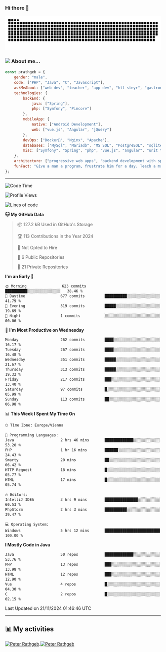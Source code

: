 ### Hi there 👋

<div align="center">
  <img  src="https://github.com/1999AZZAR/1999AZZAR/blob/main/resources/img/grid-snake.svg"
       alt="snake" />
</div>

### <img src="https://media.giphy.com/media/VgCDAzcKvsR6OM0uWg/giphy.gif" width="50"> About me...  

```javascript
const prathgeb = {
    gender: "male",
    code: ["PHP", "Java", "C", "Javascript"],
    askMeAbout: ["web dev", "teacher", "app dev", "htl steyr", "gastronaut"],
    technologies: {
        backEnd: {
            java: ["Spring"],
            php: ["Symfony", "Pimcore"]
        },
        mobileApp: {
            native: ["Android Development"],
            web: ["vue.js", "Angular", "jQuery"]
        },
        devOps: ["Docker🐳", "Nginx", "Apache"],
        databases: ["MySql", "Mariadb", "MS SQL", "PostgreSQL", "sqlite"],
        misc: ["Symfony", "Spring", "php", "vue.js", "angular", "unit testing", "ci/cd using github actions"]
    },
    architecture: ["progressive web apps", "backend development with spring", "backend development with symfony"],
    funFact: "Give a man a program, frustrate him for a day. Teach a man to program, frustrate him for a lifetime."
};
```

---
<!--START_SECTION:waka-->
![Code Time](http://img.shields.io/badge/Code%20Time-796%20hrs%2030%20mins-blue)

![Profile Views](http://img.shields.io/badge/Profile%20Views-1-blue)

![Lines of code](https://img.shields.io/badge/From%20Hello%20World%20I%27ve%20Written-3.6%20million%20lines%20of%20code-blue)

**🐱 My GitHub Data** 

> 📦 127.2 kB Used in GitHub's Storage 
 > 
> 🏆 113 Contributions in the Year 2024
 > 
> 🚫 Not Opted to Hire
 > 
> 📜 6 Public Repositories 
 > 
> 🔑 21 Private Repositories 
 > 
**I'm an Early 🐤** 

```text
🌞 Morning                623 commits         ██████████░░░░░░░░░░░░░░░   38.46 % 
🌆 Daytime                677 commits         ██████████░░░░░░░░░░░░░░░   41.79 % 
🌃 Evening                319 commits         █████░░░░░░░░░░░░░░░░░░░░   19.69 % 
🌙 Night                  1 commits           ░░░░░░░░░░░░░░░░░░░░░░░░░   00.06 % 
```
📅 **I'm Most Productive on Wednesday** 

```text
Monday                   262 commits         ████░░░░░░░░░░░░░░░░░░░░░   16.17 % 
Tuesday                  267 commits         ████░░░░░░░░░░░░░░░░░░░░░   16.48 % 
Wednesday                351 commits         █████░░░░░░░░░░░░░░░░░░░░   21.67 % 
Thursday                 313 commits         █████░░░░░░░░░░░░░░░░░░░░   19.32 % 
Friday                   217 commits         ███░░░░░░░░░░░░░░░░░░░░░░   13.40 % 
Saturday                 97 commits          █░░░░░░░░░░░░░░░░░░░░░░░░   05.99 % 
Sunday                   113 commits         ██░░░░░░░░░░░░░░░░░░░░░░░   06.98 % 
```


📊 **This Week I Spent My Time On** 

```text
🕑︎ Time Zone: Europe/Vienna

💬 Programming Languages: 
Java                     2 hrs 46 mins       █████████████░░░░░░░░░░░░   53.28 % 
PHP                      1 hr 16 mins        ██████░░░░░░░░░░░░░░░░░░░   24.43 % 
Smarty                   20 mins             ██░░░░░░░░░░░░░░░░░░░░░░░   06.42 % 
HTTP Request             18 mins             █░░░░░░░░░░░░░░░░░░░░░░░░   05.77 % 
HTML                     17 mins             █░░░░░░░░░░░░░░░░░░░░░░░░   05.74 % 

🔥 Editors: 
IntelliJ IDEA            3 hrs 9 mins        ███████████████░░░░░░░░░░   60.53 % 
PhpStorm                 2 hrs 3 mins        ██████████░░░░░░░░░░░░░░░   39.47 % 

💻 Operating System: 
Windows                  5 hrs 12 mins       █████████████████████████   100.00 % 
```

**I Mostly Code in Java** 

```text
Java                     50 repos            █████████████░░░░░░░░░░░░   53.76 % 
PHP                      13 repos            ███░░░░░░░░░░░░░░░░░░░░░░   13.98 % 
HTML                     12 repos            ███░░░░░░░░░░░░░░░░░░░░░░   12.90 % 
Vue                      4 repos             █░░░░░░░░░░░░░░░░░░░░░░░░   04.30 % 
C                        2 repos             █░░░░░░░░░░░░░░░░░░░░░░░░   02.15 % 
```




 Last Updated on 21/11/2024 01:46:46 UTC
<!--END_SECTION:waka-->

---
  ## 📊 My activities
  <a href="https://github.com/prathgeb">
    <img width=450 height=170 align="center" alt="Peter Rathgeb" src="https://github-readme-stats.vercel.app/api?username=prathgeb&include_all_commits=true&count_private=true&theme=midnight-purple&show_icons=true&bg_color=0D1117&hide_border=true" />
  </a>
  <a href="https://github.com/prathgeb">
    <img align="center" alt="Peter Rathgeb" src="https://github-readme-stats.vercel.app/api/top-langs/?username=prathgeb&include_all_commits=true&count_private=true&theme=midnight-purple&show_icons=true&layout=compact&bg_color=0D1117&hide_border=true" />
  </a>
